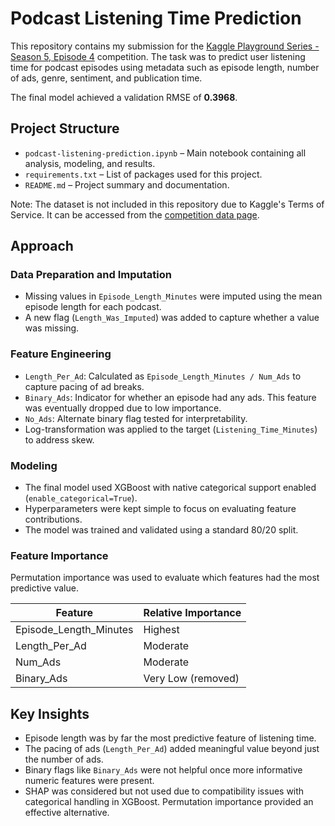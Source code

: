 # Podcast Listening Time Prediction

This repository contains my submission for the [Kaggle Playground Series - Season 5, Episode 4](https://www.kaggle.com/competitions/playground-series-s5e4) competition. The task was to predict user listening time for podcast episodes using metadata such as episode length, number of ads, genre, sentiment, and publication time.

The final model achieved a validation RMSE of **0.3968**.

## Project Structure

- `podcast-listening-prediction.ipynb` – Main notebook containing all analysis, modeling, and results.
- `requirements.txt` – List of packages used for this project.
- `README.md` – Project summary and documentation.

Note: The dataset is not included in this repository due to Kaggle's Terms of Service. It can be accessed from the [competition data page](https://www.kaggle.com/competitions/playground-series-s5e4/data).

## Approach

### Data Preparation and Imputation

- Missing values in `Episode_Length_Minutes` were imputed using the mean episode length for each podcast.
- A new flag (`Length_Was_Imputed`) was added to capture whether a value was missing.

### Feature Engineering

- `Length_Per_Ad`: Calculated as `Episode_Length_Minutes / Num_Ads` to capture pacing of ad breaks.
- `Binary_Ads`: Indicator for whether an episode had any ads. This feature was eventually dropped due to low importance.
- `No_Ads`: Alternate binary flag tested for interpretability.
- Log-transformation was applied to the target (`Listening_Time_Minutes`) to address skew.

### Modeling

- The final model used XGBoost with native categorical support enabled (`enable_categorical=True`).
- Hyperparameters were kept simple to focus on evaluating feature contributions.
- The model was trained and validated using a standard 80/20 split.

### Feature Importance

Permutation importance was used to evaluate which features had the most predictive value.

| Feature                   | Relative Importance |
|---------------------------|---------------------|
| Episode_Length_Minutes    | Highest             |
| Length_Per_Ad             | Moderate            |
| Num_Ads                   | Moderate            |
| Binary_Ads                | Very Low (removed)  |

## Key Insights

- Episode length was by far the most predictive feature of listening time.
- The pacing of ads (`Length_Per_Ad`) added meaningful value beyond just the number of ads.
- Binary flags like `Binary_Ads` were not helpful once more informative numeric features were present.
- SHAP was considered but not used due to compatibility issues with categorical handling in XGBoost. Permutation importance provided an effective alternative.
